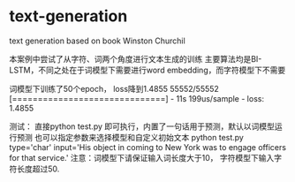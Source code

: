 # text-generation
text generation based on book Winston Churchil

本案例中尝试了从字符、词两个角度进行文本生成的训练
主要算法均是BI-LSTM，不同之处在于词模型下需要进行word embedding，而字符模型下不需要



词模型下训练了50个epoch， loss降到1.4855
55552/55552 [==============================] - 11s 199us/sample - loss: 1.4855


测试：
直接python test.py 即可执行，内置了一句话用于预测，默认以词模型运行预测
也可以指定参数来选择模型和自定义初始文本
python test.py type='char' input='His object in coming to New York was to engage officers for that service.'
注意：词模型下请保证输入词长度大于10， 字符模型下输入字符长度超过50.
